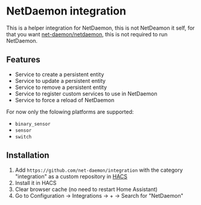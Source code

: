 # NetDaemon integration

This is a helper integration for NetDaemon, this is not NetDeamon it self, for that you want [net-daemon/netdaemon](https://github.com/net-daemon/netdaemon), this is not required to run NetDaemon.

## Features

- Service to create a persistent entity
- Service to update a persistent entity
- Service to remove a persistent entity
- Service to register custom services to use in NetDaemon
- Service to force a reload of NetDaemon

For now only the folowing platforms are supported:

- `binary_sensor`
- `sensor`
- `switch`

## Installation

1. Add `https://github.com/net-daemon/integration` with the category "integration" as a custom repository in [HACS](https://hacs.xyz/docs/faq/custom_repositories)
2. Install it in HACS
3. Clear browser cache (no need to restart Home Assistant)
4. Go to Configuration -> Integrations -> + -> Search for "NetDaemon"
